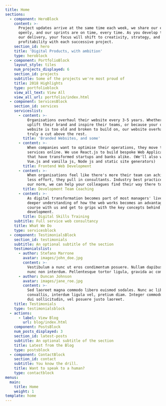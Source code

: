 ```yaml
---
title: Home
sections:
  - component: HeroBlock
    content: >-
      Project updates arrive at the same time each week, we share our expertise
      openly, and our sprints are on time, every time. As you develop trust in
      our delivery, your focus will shift to creativity, strategy, and
      profitability with each successive project.
    section_id: hero
    title: 'Digital Products, with ambition'
    type: heroblock
  - component: PortfolioBlock
    layout_style: tiles
    num_projects_displayed: 6
    section_id: projects
    subtitle: Some of the projects we're most proud of
    title: 2018 Highlights
    type: portfolioblock
    view_all_text: View All
    view_all_url: portfolio/index.html
  - component: ServicesBlock
    section_id: services
    serviceslist:
      - content: >-
          Organisations overhaul their website every 3-5 years. Whether it's to
          uplift their brand and inspire their teams, or because your old
          website is too old and broken to build on, our website overhauls are
          truly a cut above the rest.
        title: 'Branded Websites, and some'
      - content: >-
          When companies want to optimise their operations, they move their
          services online. We use React.js to build bespoke Web Applications
          that have transformed startups and banks alike. (We'll also work with
          Vue.js and vanilla js, Node js and static site generators)
        title: Frontend Web Development
      - content: >-
          When organisations feel like there's more their team can achieve with
          less effort, they pull in consultants. Industry best practices being
          our norm, we can help your colleagues find their way there too.
        title: Development Team Coaching
      - content: >-
          As digital transformation becomes part of most managers' lives, a
          deeper understanding of how the web works becomes an advantage. Take a
          course with us and get to grips with the key concepts behind web
          development.
        title: Digital Skills Training
    subtitle: Full service web consultancy
    title: What We Do
    type: servicesblock
  - component: TestimonialsBlock
    section_id: testimonials
    subtitle: An optional subtitle of the section
    testimonialslist:
      - author: Stefano Marrone
        avatar: images/john_doe.jpg
        content: >-
          Vestibulum a nunc ut eros condimentum posuere. Nullam dapibus quis
          nunc non interdum. Pellentesque tortor ligula, gravida ac commodo eu.
      - author: Duncan Johnson
        avatar: images/jane_roe.jpg
        content: >-
          Sed laoreet magna commodo libero euismod sodales. Nunc ac libero
          convallis, interdum ligula vel, pretium diam. Integer commodo sem at
          dui sollicitudin, vel posuere justo laoreet.
    title: Testimonials
    type: testimonialsblock
  - actions:
      - label: View Blog
        url: blog/index.html
    component: PostsBlock
    num_posts_displayed: 3
    section_id: latest-posts
    subtitle: An optional subtitle of the section
    title: Latest from the Blog
    type: postsblock
  - component: ContactBlock
    section_id: contact
    subtitle: You know the drill.
    title: Want to speak to a human?
    type: contactblock
menus:
  main:
    title: Home
    weight: 1
template: home
---
```


